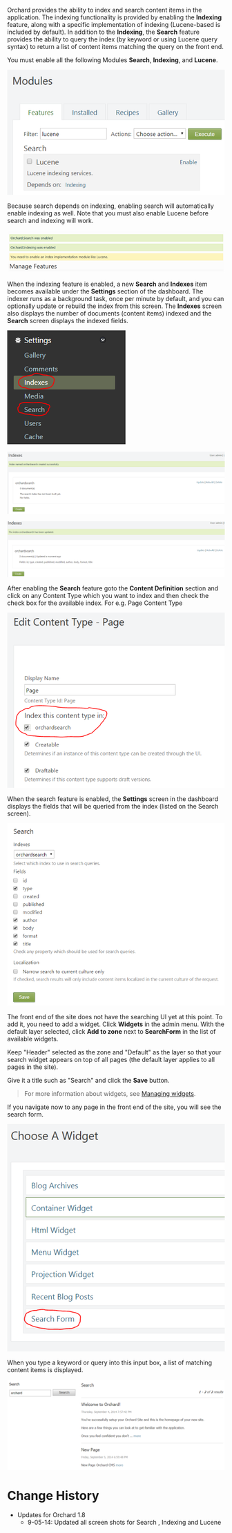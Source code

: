 
Orchard provides the ability to index and search content items in the application. The indexing functionality is provided by enabling the **Indexing** feature, along with a specific implementation of indexing (Lucene-based is included by default). In addition to the **Indexing**, the **Search** feature provides the ability to query the index (by keyword or using Lucene query syntax) to return a list of content items matching the query on the front end.

You must enable all the following Modules **Search**, **Indexing**, and **Lucene**.

![](../Upload/screenshots_675/enable_lucene.png)

Because search depends on indexing, enabling search will automatically enable indexing as well.  Note that you must also enable Lucene before search and indexing will work.


![](../Upload/screenshots_675/search2.png)

When the indexing feature is enabled, a new **Search** and **Indexes** item becomes available under the **Settings** section of the dashboard. The indexer runs as a background task, once per minute by default, and you can optionally update or rebuild the index from this screen.  The **Indexes** screen also displays the number of documents (content items) indexed and the **Search** screen displays the indexed fields.


![](../Upload/screenshots_675/indexnsearch.PNG)

![](../Upload/screenshots_675/indexcreated.PNG)

![](../Upload/screenshots_675/indexupdated.PNG)

After enabling the **Search** feature goto the **Content Definition** section and click on any Content Type which you want to index and then check the check box for the available index. For e.g. Page Content Type

![](../Upload/screenshots_675/indexcontenttype.PNG)


When the search feature is enabled, the **Settings** screen in the dashboard displays the fields that will be queried from the index (listed on the Search screen).  




![](../Upload/screenshots_675/searchfield.PNG)


The front end of the site does not have the searching UI yet at this point. To add it, you need to add a widget. Click **Widgets** in the admin menu. With the default layer selected, click **Add to zone** next to **SearchForm** in the list of available widgets.

Keep "Header" selected as the zone and "Default" as the layer so that your search widget appears on top of all pages (the default layer applies to all pages in the site).

Give it a title such as "Search" and click the **Save** button.

> For more information about widgets, see [Managing widgets](Managing-widgets).

If you navigate now to any page in the front end of the site, you will see the search form.


![](../Upload/screenshots_675/searchformwidget.PNG)

When you type a keyword or query into this input box, a list of matching content items is displayed.

![](../Upload/screenshots_675/searchwidgetfrontend.PNG)

# Change History
* Updates for Orchard 1.8
    * 9-05-14: Updated all screen shots for Search , Indexing and Lucene
